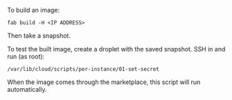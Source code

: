 To build an image:

`fab build -H <IP ADDRESS>`

Then take a snapshot.

To test the built image, create a droplet with the saved snapshot. SSH in
and run (as root):

`/var/lib/cloud/scripts/per-instance/01-set-secret`

When the image comes through the marketplace, this script will run
automatically.
